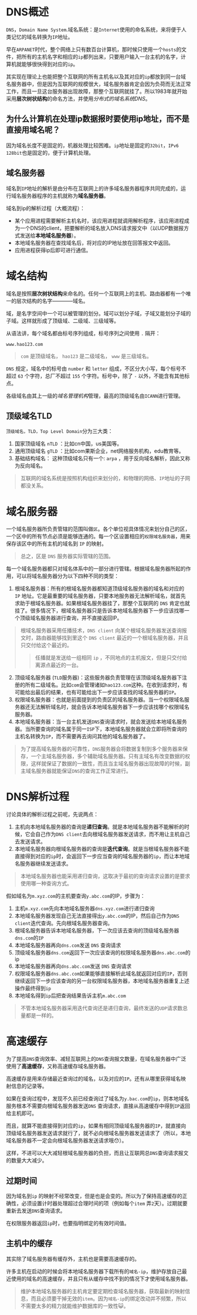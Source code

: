 # DNS概述
`DNS`，`Domain Name System`.域名系统：是`Internet`使用的命名系统，来将便于人类记忆的域名转换为`IP`地址。

早在`ARPANET`时代，整个网络上只有数百台计算机，那时候只使用一个`hosts`的文件，把所有的主机名字和相应的`ip`都列出来，只要用户输入一台主机的名字，计算机就能够很快得到对应的`ip`。

其实现在理论上也能把整个互联网的所有主机名以及其对应的`ip`都放到同一台域名服务器中，但是因为互联网的规模很大，域名服务器肯定会因为负荷而无法正常工作，而且一旦这台服务器出现故障，那整个互联网就挂了。所以1983年就开始采用**层次树状结构**的命名方法，并使用*分布式的域名系统DNS*。

## 为什么计算机在处理ip数据报时要使用ip地址，而不是直接用域名呢？
因为域名长度不是固定的，机器处理比较困难。`ip`地址是固定的`32bit`，`IPv6 128bit`也是固定的，便于计算机处理。

## 域名服务器
域名到`IP`地址的解析是由分布在互联网上的许多域名服务器程序共同完成的，运行域名服务器程序的主机就称为**域名服务器**。

域名到ip的解析过程（大概流程）：
+ 某个应用进程需要解析主机名时，该应用进程就调用解析程序，该应用进程成为一个DNS的client，把要解析的域名放入DNS请求报文中（以UDP数据报方式发送给**本地域名服务器**）。
+ 本地域名服务器在查找域名后，将对应的IP地址放在回答报文中返回。
+ 应用进程获得ip后即可进行通信。

# 域名结构
域名是按照**层次树状结构**来命名的。任何一个互联网上的主机、路由器都有一个唯一的层次结构的名字————域名。

域，是名字空间中一个可以被管理的划分。域可以划分子域，子域又能划分子域的子域。这样就形成了顶级域、二级域、三级域等。

从语法讲，每个域名都由标号序列组成，标号序列之间使用 `.` 隔开：
```
www.hao123.com
```
> `com` 是顶级域名， `hao123` 是二级域名， `www` 是三级域名。

`DNS` 规定，域名中的标号由 `number` 和 `letter` 组成，不区分大小写，每个标号不超过 `63` 个字符，总厂不超过 `155` 个字符。标号中，除了 `-` 以外，不能含有其他标点。

各级域名由其上一级的*域名管理机构*管理，最高的顶级域名由`ICANN`进行管理。

## 顶级域名TLD
`顶级域名，TLD，Top Level Domain`分为三大类：
1. 国家顶级域名 `nTLD` ：比如cn中国，us美国等。
2. 通用顶级域名 `gTLD` ：比如com果斯企业，net网络服务机构，edu教育等。
3. 基础结构域名： 这种顶级域名只有一个: `arpa` ，用于反向域名解析，因此又称为反向域名。

> 互联网的域名系统是按照机构组织来划分的，和物理的网络、`IP`地址的子网都没关系。

# 域名服务器
一个域名服务器所负责管辖的范围叫做`区`。各个单位视具体情况来划分自己的区，一个区中的所有节点必须是能够连通的。每一个区设置相应的`权限域名服务器`，用来保存该区中的所有主机的域名到 `IP` 的映射。
> 总之，区是 `DNS` 服务器实际管辖的范围。

每一个域名服务器都只对域名体系中的一部分进行管辖。根据域名服务器所起的作用，可以将域名服务器分为以下四种不同的类型：
1. 根域名服务器：所有的根域名服务器都知道顶级域名服务器的域名和对应的 `IP` 地址。它是最重要的域名服务器，只要本地服务器无法解析域名，就首先求助于根域名服务器。如果根域名服务器挂了，那整个互联网的 `DNS` 肯定也就挂了。很多情况下，根域名服务器只是告诉本地域名服务器下一步应该找哪一个顶级域名服务器进行查询，并不直接返回IP。
> 根域名服务器采用任播技术，`DNS client` 向某个根域名服务器发送查询报文时，路由器能够找到里这个 `DNS client` 最近的一个根域名服务器，并且只交付给这个最近的。
>> 任播就是发送给一组相同 `ip` ，不同地点的主机报文，但是只交付给离源点最近的一台。
2.  顶级域名服务器 (`TLD`服务器)：这些服务器负责管理在该顶级域名服务器下注册的所有二级域名。比如`com`会管理诸如`hao123.com`这种。在收到请求时，有可能给出最后的结果，也有可能给出下一步应该查找的域名服务器的`IP`。
3. 权限域名服务器：也就是前面提到的负责区的域名服务器。当一个权限域名服务器还无法解析域名时，就会告诉本地域名服务器下一步应该找哪个权限域名服务器。
4. 本地域名服务器：当一台主机发送`DNS`查询请求时，就会发送给本地域名服务器。当所要查询的域名属于同一`ISP`下，本地域名服务器就会立即将所查询的主机名转换为`IP`，而不需要再去询问其他的域名服务器了。
> 为了提高域名服务器的可靠性，`DNS`服务器会将数据复制到多个服务器来保存，一个主域名服务器，多个辅助域名服务器。只有主域名有改变数据的权限，这样就保证了数据的一致性，而且当主域名服务器出现故障的时候，副主域名服务器就能保证`DNS`的查询工作正常进行。

# DNS解析过程
讨论具体的解析过程之前呢，先说两点：
1. 主机向本地域名服务器的查询是**递归查询**。就是本地域名服务器不能解析的时候，它会自己作为`DNS client`去向根域名服务器发送请求，而不用让主机自己去发送请求。
2. 本地域名服务器向根域名服务器的查询是**迭代查询**。就是当根域名服务器不能直接得到对应的`ip`时，会返回下一步应当查询的域名服务器的`ip`，而让本地域名服务器继续发送请求。
> 本地域名服务器也能采用递归查询，这取决于最初的查询请求设置的是要求使用哪一种查询方式。

假如域名为`m.xyz.com`的主机要查询`y.abc.com`的IP，步骤为：
1.  主机`m.xyz.com`先向本地域名服务器`dns.xyz.com`进行递归查询
2.  本地域名服务器发现自己无法直接得出`y.abc.com`的IP，然后自己作为`DNS client`迭代查询。先向根域名服务器查询。
3.  根域名服务器告诉本地域名服务器，下一次应该去查询的顶级域名服务器`dns.com`的`IP`
4.  本地域名服务器再向`dns.com`发送 `DNS` 查询请求
5.  顶级域名服务器`dns.com`返回下一次应该查询的权限域名服务器`dns.abc.com`的ip
6.  本地域名服务器再向`dns.abc.com`发送 `DNS` 查询请求
7.  权限域名服务器`dns.abc.com`如果能够直接解析此域名就返回对应的`IP`，否则继续返回下一步应该查询的另一台权限域名服务器，本地域名服务器重复上述操作最终得到`ip`
8.  本地域名得到`ip`后把查询结果告诉主机`m.abc.com`
> 不管本地域名服务器采用迭代查询还是递归查询，最终发送的`UDP`请求数总量都是一样的。

# 高速缓存
为了提高`DNS`查询效率、减轻互联网上的`DNS`查询报文数量，在域名服务器中广泛使用了**高速缓存**，又称高速缓存域名服务器。

高速缓存是用来存储最近查询过的域名，以及对应的`IP`。还有从哪里获得域名映射信息的记录等。

如果在查询过程中，发现不久前已经查询过了域名为`y.bac.com`的`ip`，则本地域名服务根本不需要向根域名服务器发送`DNS` 查询请求，直接从高速缓存中得到`IP`返回给主机即可。

而且，就算不能直接得到对应的`ip`，如果有相同顶级域名服务器的`IP`，就直接向顶级域名服务器发送请求就行了，就不必向根域名服务器发送请求了（所以，本地域名服务器不一定会向根域名服务器发送请求哦😯）。

这样，不进可以大大减轻根域名服务器的负担，而且让互联网总`DNS`查询请求报文的数量大大减少。

## 过期时间
因为域名到`ip` 的映射不经常改变，但是也是会变的。所以为了保持高速缓存的正确性，必须设置计时器处理超过合理时间的项（例如每个`item` 弄`2`天）。过期就要重新去发送`DNS`查询请求。

在权限服务器返回`ip`时，也要指明绑定的有效时间值。

## 主机中的缓存
其实除了域名服务器有缓存外，主机也是需要高速缓存的。

许多主机在启动的时候会将本地域名服务器下载所有的`域名-ip`，维护存放自己最近使用的域名的高速缓存，并且只有从缓存中找不到的情况下才使用域名服务器。
> 维护本地域名服务器的主机肯定要定期检查域名服务器，获取最新的映射信息，而且必须要干掉无效的`item`。因为`域名-ip`的绑定改动并不频繁，所以不需要太多的精力就能维护数据库的一致性😺。
